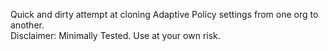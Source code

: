 Quick and dirty attempt at cloning Adaptive Policy settings from one org to another. <BR>
Disclaimer: Minimally Tested. Use at your own risk.
